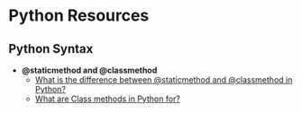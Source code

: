 # Python Resources

## Python Syntax

- **@staticmethod and @classmethod**
  - [What is the difference between @staticmethod and @classmethod in Python?](http://stackoverflow.com/questions/136097/what-is-the-difference-between-staticmethod-and-classmethod-in-python)
  - [What are Class methods in Python for?](http://stackoverflow.com/a/38276/3175815)
